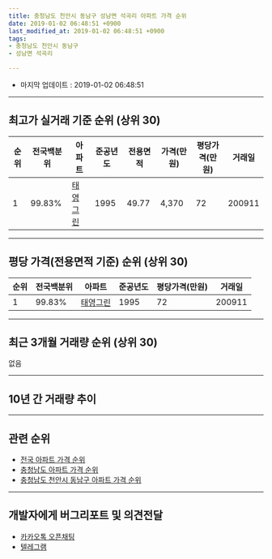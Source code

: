```yaml
---
title: 충청남도 천안시 동남구 성남면 석곡리 아파트 가격 순위
date: 2019-01-02 06:48:51 +0900
last_modified_at: 2019-01-02 06:48:51 +0900
tags:
- 충청남도 천안시 동남구
- 성남면 석곡리

---
```


* 마지막 업데이트 : 2019-01-02 06:48:51

---

## 최고가 실거래 기준 순위 (상위 30)


|순위|전국백분위|아파트|준공년도|전용면적|가격(만원)|평당가격(만원)|거래일|
|---|---|---|---|---|---|---|---|
|1|99.83%|[태영그린](https://search.naver.com/search.naver?query=%EC%B6%A9%EC%B2%AD%EB%82%A8%EB%8F%84+%EC%B2%9C%EC%95%88%EC%8B%9C+%EB%8F%99%EB%82%A8%EA%B5%AC+%EC%84%B1%EB%82%A8%EB%A9%B4+%EC%84%9D%EA%B3%A1%EB%A6%AC+%ED%83%9C%EC%98%81%EA%B7%B8%EB%A6%B0)|1995|49.77|4,370|72|200911|


---

## 평당 가격(전용면적 기준) 순위 (상위 30)


|순위|전국백분위|아파트|준공년도|평당가격(만원)|거래일|
|---|---|---|---|---|---|
|1|99.83%|[태영그린](https://search.naver.com/search.naver?query=%EC%B6%A9%EC%B2%AD%EB%82%A8%EB%8F%84+%EC%B2%9C%EC%95%88%EC%8B%9C+%EB%8F%99%EB%82%A8%EA%B5%AC+%EC%84%B1%EB%82%A8%EB%A9%B4+%EC%84%9D%EA%B3%A1%EB%A6%AC+%ED%83%9C%EC%98%81%EA%B7%B8%EB%A6%B0)|1995|72|200911|


---

## 최근 3개월 거래량 순위 (상위 30)

없음

---

## 10년 간 거래량 추이


<div style="width:100%;">
    <canvas id="deal_progress" height="250"></canvas>
</div>

<script>
new Chart(document.getElementById("deal_progress"), {
    type: 'line',
    data: {
        labels: ['200901','200902','200903','200904','200905','200906','200907','200908','200909','200910','200911','200912','201001','201002','201003','201004','201005','201006','201007','201008','201009','201010','201011','201012','201101','201102','201103','201104','201105','201106','201107','201108','201109','201110','201111','201112','201201','201202','201203','201204','201205','201206','201207','201208','201209','201210','201211','201212','201301','201302','201303','201304','201305','201306','201307','201308','201309','201310','201311','201312','201401','201402','201403','201404','201405','201406','201407','201408','201409','201410','201411','201412','201501','201502','201503','201504','201505','201506','201507','201508','201509','201510','201511','201512','201601','201602','201603','201604','201605','201606','201607','201608','201609','201610','201611','201612','201701','201702','201703','201704','201705','201706','201707','201708','201709','201710','201711','201712','201801','201802','201803','201804','201805','201806','201807','201808','201809','201810','201811','201812','201901'],
        datasets: [{
            label: '실거래 수',
            pointRadius: 1,
            data: [0, 0, 0, 0, 0, 1, 0, 0, 1, 0, 1, 0, 4, 0, 4, 2, 3, 2, 3, 3, 2, 3, 2, 2, 0, 1, 0, 0, 1, 2, 0, 2, 4, 6, 3, 3, 1, 7, 4, 4, 2, 2, 1, 2, 0, 1, 1, 0, 1, 1, 4, 1, 1, 3, 1, 1, 0, 0, 0, 0, 3, 2, 4, 0, 1, 2, 0, 2, 1, 1, 2, 1, 1, 0, 3, 1, 5, 1, 0, 2, 3, 1, 2, 1, 0, 0, 3, 0, 1, 0, 2, 0, 1, 0, 0, 0, 1, 1, 0, 1, 1, 4, 0, 2, 3, 1, 1, 0, 2, 0, 0, 4, 1, 1, 0, 0, 0, 0, 0, 0, 0],
            borderColor: "rgba(255, 201, 14, 1)",
            backgroundColor: "rgba(255, 201, 14, 0.5)",
            fill: true,
        }]
    },
    options: {
        responsive: true,
        title: {
            display: true,
            text: '10년간 거래량 추이'
        },
        tooltips: {
            mode: 'index',
            intersect: false,
        },
        hover: {
            mode: 'nearest',
            intersect: true
        },
        scales: {
            xAxes: [{
                display: true,
                scaleLabel: {
                    display: true,
                    labelString: '년/월'
                }
            }],
            yAxes: [{
                display: true,
                ticks: {
                    suggestedMin: 0,
                },
                scaleLabel: {
                    display: true,
                    labelString: '실거래 수'
                }
            }]
        }
    }
});

</script>


---

## 관련 순위

- [전국 아파트 가격 순위](https://inasie.github.io/apt-ranking/전국)
- [충청남도 아파트 가격 순위](https://inasie.github.io/apt-ranking/충청남도)
- [충청남도 천안시 동남구 아파트 가격 순위](https://inasie.github.io/apt-ranking/충청남도-천안시-동남구)


---

## 개발자에게 버그리포트 및 의견전달

- [카카오톡 오픈채팅](https://open.kakao.com/o/gLJUAP4)
- [텔레그램](https://t.me/inasie)

